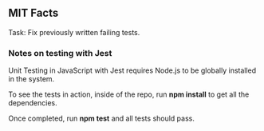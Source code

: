 ## MIT Facts

Task: Fix previously written failing tests.

### Notes on testing with Jest ###

Unit Testing in JavaScript with Jest requires Node.js to be globally installed in the system.

To see the tests in action, inside of the repo, run **npm install** to get all the dependencies.

Once completed, run **npm test** and all tests should pass.